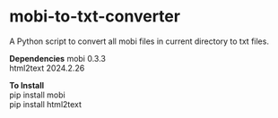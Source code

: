 # mobi-to-txt-converter
A Python script to convert all mobi files in current directory to txt files.

**Dependencies**
mobi 0.3.3    
html2text 2024.2.26    

**To Install**     
pip install mobi    
pip install html2text
